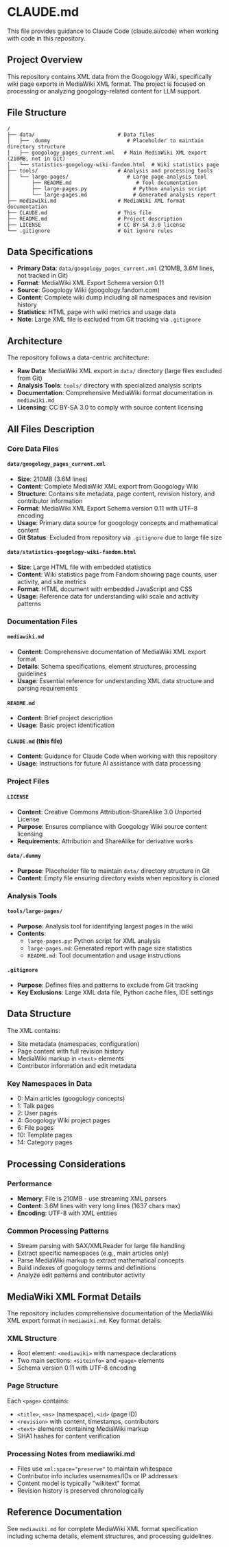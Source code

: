 # CLAUDE.md

This file provides guidance to Claude Code (claude.ai/code) when working with code in this repository.

## Project Overview

This repository contains XML data from the Googology Wiki, specifically wiki page exports in MediaWiki XML format. The project is focused on processing or analyzing googology-related content for LLM support.

## File Structure

```
/
├── data/                           # Data files
│   ├── .dummy                         # Placeholder to maintain directory structure
│   ├── googology_pages_current.xml   # Main MediaWiki XML export (210MB, not in Git)
│   └── statistics-googology-wiki-fandom.html  # Wiki statistics page
├── tools/                          # Analysis and processing tools
│   └── large-pages/                   # Large page analysis tool
│       ├── README.md                     # Tool documentation
│       ├── large-pages.py               # Python analysis script
│       └── large-pages.md               # Generated analysis report
├── mediawiki.md                    # MediaWiki XML format documentation
├── CLAUDE.md                       # This file
├── README.md                       # Project description
├── LICENSE                         # CC BY-SA 3.0 license
└── .gitignore                      # Git ignore rules
```

## Data Specifications

- **Primary Data**: `data/googology_pages_current.xml` (210MB, 3.6M lines, not tracked in Git)
- **Format**: MediaWiki XML Export Schema version 0.11
- **Source**: Googology Wiki (googology.fandom.com)
- **Content**: Complete wiki dump including all namespaces and revision history
- **Statistics**: HTML page with wiki metrics and usage data
- **Note**: Large XML file is excluded from Git tracking via `.gitignore`

## Architecture

The repository follows a data-centric architecture:
- **Raw Data**: MediaWiki XML export in `data/` directory (large files excluded from Git)
- **Analysis Tools**: `tools/` directory with specialized analysis scripts
- **Documentation**: Comprehensive MediaWiki format documentation in `mediawiki.md`
- **Licensing**: CC BY-SA 3.0 to comply with source content licensing

## All Files Description

### Core Data Files

#### `data/googology_pages_current.xml`
- **Size**: 210MB (3.6M lines)
- **Content**: Complete MediaWiki XML export from Googology Wiki
- **Structure**: Contains site metadata, page content, revision history, and contributor information
- **Format**: MediaWiki XML Export Schema version 0.11 with UTF-8 encoding
- **Usage**: Primary data source for googology concepts and mathematical content
- **Git Status**: Excluded from repository via `.gitignore` due to large file size

#### `data/statistics-googology-wiki-fandom.html`
- **Size**: Large HTML file with embedded statistics
- **Content**: Wiki statistics page from Fandom showing page counts, user activity, and site metrics
- **Format**: HTML document with embedded JavaScript and CSS
- **Usage**: Reference data for understanding wiki scale and activity patterns

### Documentation Files

#### `mediawiki.md`
- **Content**: Comprehensive documentation of MediaWiki XML export format
- **Details**: Schema specifications, element structures, processing guidelines
- **Usage**: Essential reference for understanding XML data structure and parsing requirements

#### `README.md`
- **Content**: Brief project description
- **Usage**: Basic project identification

#### `CLAUDE.md` (this file)
- **Content**: Guidance for Claude Code when working with this repository
- **Usage**: Instructions for future AI assistance with data processing

### Project Files

#### `LICENSE`
- **Content**: Creative Commons Attribution-ShareAlike 3.0 Unported License
- **Purpose**: Ensures compliance with Googology Wiki source content licensing
- **Requirements**: Attribution and ShareAlike for derivative works

#### `data/.dummy`
- **Purpose**: Placeholder file to maintain `data/` directory structure in Git
- **Content**: Empty file ensuring directory exists when repository is cloned

### Analysis Tools

#### `tools/large-pages/`
- **Purpose**: Analysis tool for identifying largest pages in the wiki
- **Contents**: 
  - `large-pages.py`: Python script for XML analysis
  - `large-pages.md`: Generated report with page size statistics
  - `README.md`: Tool documentation and usage instructions

#### `.gitignore`
- **Purpose**: Defines files and patterns to exclude from Git tracking
- **Key Exclusions**: Large XML data file, Python cache files, IDE settings

## Data Structure

The XML contains:
- Site metadata (namespaces, configuration)
- Page content with full revision history
- MediaWiki markup in `<text>` elements
- Contributor information and edit metadata

### Key Namespaces in Data
- 0: Main articles (googology concepts)
- 1: Talk pages
- 2: User pages
- 4: Googology Wiki project pages
- 6: File pages
- 10: Template pages
- 14: Category pages

## Processing Considerations

### Performance
- **Memory**: File is 210MB - use streaming XML parsers
- **Content**: 3.6M lines with very long lines (1637 chars max)
- **Encoding**: UTF-8 with XML entities

### Common Processing Patterns
- Stream parsing with SAX/XMLReader for large file handling
- Extract specific namespaces (e.g., main articles only)
- Parse MediaWiki markup to extract mathematical concepts
- Build indexes of googology terms and definitions
- Analyze edit patterns and contributor activity

## MediaWiki XML Format Details

The repository includes comprehensive documentation of the MediaWiki XML export format in `mediawiki.md`. Key format details:

### XML Structure
- Root element: `<mediawiki>` with namespace declarations
- Two main sections: `<siteinfo>` and `<page>` elements
- Schema version 0.11 with UTF-8 encoding

### Page Structure
Each `<page>` contains:
- `<title>`, `<ns>` (namespace), `<id>` (page ID)
- `<revision>` with content, timestamps, contributors
- `<text>` elements containing MediaWiki markup
- SHA1 hashes for content verification

### Processing Notes from mediawiki.md
- Files use `xml:space="preserve"` to maintain whitespace
- Contributor info includes usernames/IDs or IP addresses
- Content model is typically "wikitext" format
- Revision history is preserved chronologically

## Reference Documentation

See `mediawiki.md` for complete MediaWiki XML format specification including schema details, element structures, and processing guidelines.
